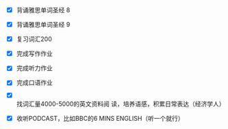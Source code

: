 - [x] 背诵雅思单词圣经 8
- [x] 背诵雅思单词圣经 9
- [x] 复习词汇200
- [x] 完成写作作业
- [x] 完成听力作业
- [x] 完成口语作业
- [x] 找词汇量4000-5000的英文资料阅
  读，培养语感，积累日常表达（经济学人）
- [x] 收听PODCAST，比如BBC的6 MINS
  ENGLISH（听一个就行）


